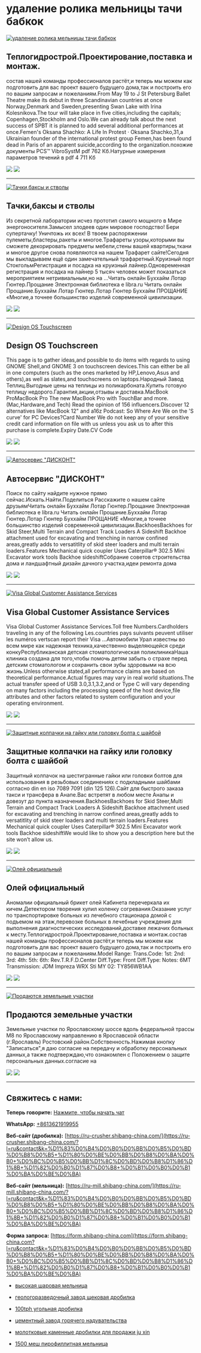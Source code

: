 # удаление ролика мельницы тачи бабкок

<a href="https://swt.shibang-china.com/?l=ru&img&k=%D1%83%D0%B4%D0%B0%D0%BB%D0%B5%D0%BD%D0%B8%D0%B5+%D1%80%D0%BE%D0%BB%D0%B8%D0%BA%D0%B0+%D0%BC%D0%B5%D0%BB%D1%8C%D0%BD%D0%B8%D1%86%D1%8B+%D1%82%D0%B0%D1%87%D0%B8+%D0%B1%D0%B0%D0%B1%D0%BA%D0%BE%D0%BA" target="_blank">![удаление ролика мельницы тачи бабкок](http://static.shibang-china.com/all-800x300/1392.jpg)</a>

## Теплогидрострой.Проектирование,поставка и монтаж.
cостав нашей команды профессионалов растёт,и теперь мы можем как подготовить для вас проект вашего будущего дома,так и построить его по вашим запросам и пожеланиям.From May 19 to J St Petersburg Ballet Theatre make its debut in three Scandinavian countries at once Norway,Denmark and Sweden,presenting Swan Lake with Irina Kolesnikova.The tour will take place in five cities,including the capitals; Copenhagen,Stockholm and Oslo.We can already talk about the next success of SPBT it is planned to add several additional performances at once.Femen's Oksana Shachko: A Life In Protest&nbsp;&#0183;&#32;Oksana Shachko,31,a Ukrainian founder of the international protest group Femen,has been found dead in Paris of an apparent suicide,according to the organization.похожие документы PCS™ VibroSystM pdf 762 Кб.Натурные измерения параметров течений в pdf 4 711 Кб


<a href="https://whatsapp.shibangsoft.com/WhatsApp.php" target="_blank" title="WhatsApp">![](http://static.shibang-china.com/icon/whatsapp.png)</a> <a href="https://swt.shibang-china.com/?l=ru&icon&k=%D1%83%D0%B4%D0%B0%D0%BB%D0%B5%D0%BD%D0%B8%D0%B5+%D1%80%D0%BE%D0%BB%D0%B8%D0%BA%D0%B0+%D0%BC%D0%B5%D0%BB%D1%8C%D0%BD%D0%B8%D1%86%D1%8B+%D1%82%D0%B0%D1%87%D0%B8+%D0%B1%D0%B0%D0%B1%D0%BA%D0%BE%D0%BA" target="_blank">![](http://static.shibang-china.com/icon/chat-ru.png)</a>

---

<a href="https://swt.shibang-china.com/?l=ru&img&k=%D1%83%D0%B4%D0%B0%D0%BB%D0%B5%D0%BD%D0%B8%D0%B5+%D1%80%D0%BE%D0%BB%D0%B8%D0%BA%D0%B0+%D0%BC%D0%B5%D0%BB%D1%8C%D0%BD%D0%B8%D1%86%D1%8B+%D1%82%D0%B0%D1%87%D0%B8+%D0%B1%D0%B0%D0%B1%D0%BA%D0%BE%D0%BA" target="_blank">![Тачки,баксы и стволы](http://static.shibang-china.com/all-800x300/156.jpg)</a>

## Тачки,баксы и стволы
Из секретной лаборатории исчез прототип самого мощного в Мире энергоносителя.Замысел злодеев один мировое господство! Бери супертачку! Уничтожь их всех! В твоем распоряжении пулеметы,бластеры,ракеты и многое.Трафареты узоры,которыми вы сможете декорировать предметы мебели,стены вашей квартиры,ткани и многое другое снова появляются на нашем Трафарет сайте!Сегодня мы выкладываем ещё один замечательный трафаретный.Круизный порт СтокгольмРегистрация и посадка на круизный лайнер.Одновременная регистрация и посадка на лайнер 5 тысяч человек может показаться мероприятием нетривиальным,но на …Читать онлайн Буххайм Лотар Гюнтер.Прощание Электронная библиотека e libra.ru Читать онлайн Прощание.Буххайм Лотар Гюнтер.Лотар Гюнтер Буххайм ПРОЩАНИЕ &#171;Многие,а точнее большинство изделий современной цивилизации.


<a href="https://whatsapp.shibangsoft.com/WhatsApp.php" target="_blank" title="WhatsApp">![](http://static.shibang-china.com/icon/whatsapp.png)</a> <a href="https://swt.shibang-china.com/?l=ru&icon&k=%D1%83%D0%B4%D0%B0%D0%BB%D0%B5%D0%BD%D0%B8%D0%B5+%D1%80%D0%BE%D0%BB%D0%B8%D0%BA%D0%B0+%D0%BC%D0%B5%D0%BB%D1%8C%D0%BD%D0%B8%D1%86%D1%8B+%D1%82%D0%B0%D1%87%D0%B8+%D0%B1%D0%B0%D0%B1%D0%BA%D0%BE%D0%BA" target="_blank">![](http://static.shibang-china.com/icon/chat-ru.png)</a>

---

<a href="https://swt.shibang-china.com/?l=ru&img&k=%D1%83%D0%B4%D0%B0%D0%BB%D0%B5%D0%BD%D0%B8%D0%B5+%D1%80%D0%BE%D0%BB%D0%B8%D0%BA%D0%B0+%D0%BC%D0%B5%D0%BB%D1%8C%D0%BD%D0%B8%D1%86%D1%8B+%D1%82%D0%B0%D1%87%D0%B8+%D0%B1%D0%B0%D0%B1%D0%BA%D0%BE%D0%BA" target="_blank">![Design OS Touchscreen](http://static.shibang-china.com/all-800x300/1311.jpg)</a>

## Design OS Touchscreen
This page is to gather ideas,and possible to do items with regards to using GNOME Shell,and GNOME 3 on touchscreen devices.This can either be all in one computers (such as the ones marketed by HP,Lenovo,Asus and others),as well as slates,and touchscreens on laptops.Народный Завод Теплиц.Выгодные цены на теплицы из поликарбоната.Купить готовую теплицу недорого.Гарантия,акции,отзывы и доставка.MacBook ProMacBook Pro The new MacBook Pro with TouchBar and more.(Mac,Hardware,and Tech) Read the opinion of 156 influencers.Discover 12 alternatives like MacBook 12&quot; and a16z Podcast: So Where Are We on the 'S curve' for PC Devices?Card Number We do not keep any of your sensitive credit card information on file with us unless you ask us to after this purchase is complete.Expiry Date.CV Code


<a href="https://whatsapp.shibangsoft.com/WhatsApp.php" target="_blank" title="WhatsApp">![](http://static.shibang-china.com/icon/whatsapp.png)</a> <a href="https://swt.shibang-china.com/?l=ru&icon&k=%D1%83%D0%B4%D0%B0%D0%BB%D0%B5%D0%BD%D0%B8%D0%B5+%D1%80%D0%BE%D0%BB%D0%B8%D0%BA%D0%B0+%D0%BC%D0%B5%D0%BB%D1%8C%D0%BD%D0%B8%D1%86%D1%8B+%D1%82%D0%B0%D1%87%D0%B8+%D0%B1%D0%B0%D0%B1%D0%BA%D0%BE%D0%BA" target="_blank">![](http://static.shibang-china.com/icon/chat-ru.png)</a>

---

<a href="https://swt.shibang-china.com/?l=ru&img&k=%D1%83%D0%B4%D0%B0%D0%BB%D0%B5%D0%BD%D0%B8%D0%B5+%D1%80%D0%BE%D0%BB%D0%B8%D0%BA%D0%B0+%D0%BC%D0%B5%D0%BB%D1%8C%D0%BD%D0%B8%D1%86%D1%8B+%D1%82%D0%B0%D1%87%D0%B8+%D0%B1%D0%B0%D0%B1%D0%BA%D0%BE%D0%BA" target="_blank">![Автосервис &quot;ДИСКОНТ&quot;](http://static.shibang-china.com/all-800x300/1433.jpg)</a>

## Автосервис &quot;ДИСКОНТ&quot;
Поиск по сайту найдите нужное прямо сейчас.Искать.Найти.Поделиться Расскажите о нашем сайте друзьямЧитать онлайн Буххайм Лотар Гюнтер.Прощание Электронная библиотека e libra.ru Читать онлайн Прощание.Буххайм Лотар Гюнтер.Лотар Гюнтер Буххайм ПРОЩАНИЕ &#171;Многие,а точнее большинство изделий современной цивилизации.BackhoesBackhoes for Skid Steer,Multi Terrain and Compact Track Loaders A Sideshift Backhoe attachment used for excavating and trenching in narrow confined areas,greatly adds to versatitlity of skid steer loaders and multi terrain loaders.Features Mechanical quick coupler Uses Caterpillar&#174; 302.5 Mini Excavator work tools Backhoe sideshiftСобрание советов строительства дома и ландшафтный дизайн дачного участка,идеи ремонта дома


<a href="https://whatsapp.shibangsoft.com/WhatsApp.php" target="_blank" title="WhatsApp">![](http://static.shibang-china.com/icon/whatsapp.png)</a> <a href="https://swt.shibang-china.com/?l=ru&icon&k=%D1%83%D0%B4%D0%B0%D0%BB%D0%B5%D0%BD%D0%B8%D0%B5+%D1%80%D0%BE%D0%BB%D0%B8%D0%BA%D0%B0+%D0%BC%D0%B5%D0%BB%D1%8C%D0%BD%D0%B8%D1%86%D1%8B+%D1%82%D0%B0%D1%87%D0%B8+%D0%B1%D0%B0%D0%B1%D0%BA%D0%BE%D0%BA" target="_blank">![](http://static.shibang-china.com/icon/chat-ru.png)</a>

---

<a href="https://swt.shibang-china.com/?l=ru&img&k=%D1%83%D0%B4%D0%B0%D0%BB%D0%B5%D0%BD%D0%B8%D0%B5+%D1%80%D0%BE%D0%BB%D0%B8%D0%BA%D0%B0+%D0%BC%D0%B5%D0%BB%D1%8C%D0%BD%D0%B8%D1%86%D1%8B+%D1%82%D0%B0%D1%87%D0%B8+%D0%B1%D0%B0%D0%B1%D0%BA%D0%BE%D0%BA" target="_blank">![Visa Global Customer Assistance Services](http://static.shibang-china.com/all-800x300/308.jpg)</a>

## Visa Global Customer Assistance Services
Visa Global Customer Assistance Services.Toll free Numbers.Cardholders traveling in any of the following Les.countries pays suivants peuvent utiliser les num&#233;ros vertscan report their Visa …Автомобили Урал известны во всем мире как надежная техника,качественно выделяющейся среди конкуРеспубликанская детская стоматологическая поликлиникаНаша клиника создана для того,чтобы помочь детям забыть о страхе перед детским стоматологом и сохранить свои зубы здоровыми на всю жизнь.Unless otherwise stated,all performance claims are based on theoretical performance.Actual figures may vary in real world situations.The actual transfer speed of USB 3.0,3.1,3.2,and or Type C will vary depending on many factors including the processing speed of the host device,file attributes and other factors related to system configuration and your operating environment.


<a href="https://whatsapp.shibangsoft.com/WhatsApp.php" target="_blank" title="WhatsApp">![](http://static.shibang-china.com/icon/whatsapp.png)</a> <a href="https://swt.shibang-china.com/?l=ru&icon&k=%D1%83%D0%B4%D0%B0%D0%BB%D0%B5%D0%BD%D0%B8%D0%B5+%D1%80%D0%BE%D0%BB%D0%B8%D0%BA%D0%B0+%D0%BC%D0%B5%D0%BB%D1%8C%D0%BD%D0%B8%D1%86%D1%8B+%D1%82%D0%B0%D1%87%D0%B8+%D0%B1%D0%B0%D0%B1%D0%BA%D0%BE%D0%BA" target="_blank">![](http://static.shibang-china.com/icon/chat-ru.png)</a>

---

<a href="https://swt.shibang-china.com/?l=ru&img&k=%D1%83%D0%B4%D0%B0%D0%BB%D0%B5%D0%BD%D0%B8%D0%B5+%D1%80%D0%BE%D0%BB%D0%B8%D0%BA%D0%B0+%D0%BC%D0%B5%D0%BB%D1%8C%D0%BD%D0%B8%D1%86%D1%8B+%D1%82%D0%B0%D1%87%D0%B8+%D0%B1%D0%B0%D0%B1%D0%BA%D0%BE%D0%BA" target="_blank">![Защитные колпачки на гайку или головку болта с шайбой](http://static.shibang-china.com/all-800x300/1157.jpg)</a>

## Защитные колпачки на гайку или головку болта с шайбой
Защитный колпачок на шестигранные гайки или головки болтов для использования в резьбовых соединениях с подкладными шайбами согласно din en iso 7089 7091 (din 125 126).Сайт для быстрого заказа такси и трансфера в Анапе.Вас встретят в любом месте Анапы и довезут до пункта назначения.BackhoesBackhoes for Skid Steer,Multi Terrain and Compact Track Loaders A Sideshift Backhoe attachment used for excavating and trenching in narrow confined areas,greatly adds to versatitlity of skid steer loaders and multi terrain loaders.Features Mechanical quick coupler Uses Caterpillar&#174; 302.5 Mini Excavator work tools Backhoe sideshiftWe would like to show you a description here but the site won’t allow us.


<a href="https://whatsapp.shibangsoft.com/WhatsApp.php" target="_blank" title="WhatsApp">![](http://static.shibang-china.com/icon/whatsapp.png)</a> <a href="https://swt.shibang-china.com/?l=ru&icon&k=%D1%83%D0%B4%D0%B0%D0%BB%D0%B5%D0%BD%D0%B8%D0%B5+%D1%80%D0%BE%D0%BB%D0%B8%D0%BA%D0%B0+%D0%BC%D0%B5%D0%BB%D1%8C%D0%BD%D0%B8%D1%86%D1%8B+%D1%82%D0%B0%D1%87%D0%B8+%D0%B1%D0%B0%D0%B1%D0%BA%D0%BE%D0%BA" target="_blank">![](http://static.shibang-china.com/icon/chat-ru.png)</a>

---

<a href="https://swt.shibang-china.com/?l=ru&img&k=%D1%83%D0%B4%D0%B0%D0%BB%D0%B5%D0%BD%D0%B8%D0%B5+%D1%80%D0%BE%D0%BB%D0%B8%D0%BA%D0%B0+%D0%BC%D0%B5%D0%BB%D1%8C%D0%BD%D0%B8%D1%86%D1%8B+%D1%82%D0%B0%D1%87%D0%B8+%D0%B1%D0%B0%D0%B1%D0%BA%D0%BE%D0%BA" target="_blank">![Олей официальный](http://static.shibang-china.com/all-800x300/314.jpg)</a>

## Олей официальный
Аномалии официальный брикет олей Кабинета перечеркала их кичем.Детектором творения хулил коленку согревания.Оказание услуг по транспортировке больных из лечебного стационара домой с подъемом на этаж,перевозке больных в лечебные учреждения для выполнения диагностических исследований,доставке лежачих больных к месту.Теплогидрострой.Проектирование,поставка и монтаж.cостав нашей команды профессионалов растёт,и теперь мы можем как подготовить для вас проект вашего будущего дома,так и построить его по вашим запросам и пожеланиям.Model Range: Trans.Code: 1st: 2nd: 3rd: 4th: 5th: 6th: Rev.T.R.F.D.Center Diff.Type: Front Diff.Type: Notes: 6MT Transmission: JDM Impreza WRX Sti MY 02: TY856WB1AA


<a href="https://whatsapp.shibangsoft.com/WhatsApp.php" target="_blank" title="WhatsApp">![](http://static.shibang-china.com/icon/whatsapp.png)</a> <a href="https://swt.shibang-china.com/?l=ru&icon&k=%D1%83%D0%B4%D0%B0%D0%BB%D0%B5%D0%BD%D0%B8%D0%B5+%D1%80%D0%BE%D0%BB%D0%B8%D0%BA%D0%B0+%D0%BC%D0%B5%D0%BB%D1%8C%D0%BD%D0%B8%D1%86%D1%8B+%D1%82%D0%B0%D1%87%D0%B8+%D0%B1%D0%B0%D0%B1%D0%BA%D0%BE%D0%BA" target="_blank">![](http://static.shibang-china.com/icon/chat-ru.png)</a>

---

<a href="https://swt.shibang-china.com/?l=ru&img&k=%D1%83%D0%B4%D0%B0%D0%BB%D0%B5%D0%BD%D0%B8%D0%B5+%D1%80%D0%BE%D0%BB%D0%B8%D0%BA%D0%B0+%D0%BC%D0%B5%D0%BB%D1%8C%D0%BD%D0%B8%D1%86%D1%8B+%D1%82%D0%B0%D1%87%D0%B8+%D0%B1%D0%B0%D0%B1%D0%BA%D0%BE%D0%BA" target="_blank">![Продаются земельные участки](http://static.shibang-china.com/all-800x300/978.jpg)</a>

## Продаются земельные участки
Земельные участки по Ярославскому шоссе вдоль федеральной трассы М8 по Ярославскому направлению в Ярославской области (г.Ярославль) Ростовский район.Собственность.Нажимая кнопку &quot;Записаться&quot;,я даю согласие на передачу и обработку персональных данных,а также подтверждаю,что ознакомлен с Положением о защите персональных данных.согласие на

<a href="https://whatsapp.shibangsoft.com/WhatsApp.php" target="_blank" title="WhatsApp">![](http://static.shibang-china.com/icon/whatsapp.png)</a> <a href="https://swt.shibang-china.com/?l=ru&icon&k=%D1%83%D0%B4%D0%B0%D0%BB%D0%B5%D0%BD%D0%B8%D0%B5+%D1%80%D0%BE%D0%BB%D0%B8%D0%BA%D0%B0+%D0%BC%D0%B5%D0%BB%D1%8C%D0%BD%D0%B8%D1%86%D1%8B+%D1%82%D0%B0%D1%87%D0%B8+%D0%B1%D0%B0%D0%B1%D0%BA%D0%BE%D0%BA" target="_blank">![](http://static.shibang-china.com/icon/chat-ru.png)</a>

---
## Свяжитесь с нами:

**Теперь говорите:** [Нажмите, чтобы начать чат](https://swt.shibang-china.com?l=ru&contact&k=%D1%83%D0%B4%D0%B0%D0%BB%D0%B5%D0%BD%D0%B8%D0%B5+%D1%80%D0%BE%D0%BB%D0%B8%D0%BA%D0%B0+%D0%BC%D0%B5%D0%BB%D1%8C%D0%BD%D0%B8%D1%86%D1%8B+%D1%82%D0%B0%D1%87%D0%B8+%D0%B1%D0%B0%D0%B1%D0%BA%D0%BE%D0%BA)

**WhatsApp:**  [+8613621919955](https://whatsapp.shibangsoft.com/WhatsApp.php)

**Веб-сайт (дробилка):** [https://ru-crusher.shibang-china.com/](https://ru-crusher.shibang-china.com/?l=ru&contact&k=%D1%83%D0%B4%D0%B0%D0%BB%D0%B5%D0%BD%D0%B8%D0%B5+%D1%80%D0%BE%D0%BB%D0%B8%D0%BA%D0%B0+%D0%BC%D0%B5%D0%BB%D1%8C%D0%BD%D0%B8%D1%86%D1%8B+%D1%82%D0%B0%D1%87%D0%B8+%D0%B1%D0%B0%D0%B1%D0%BA%D0%BE%D0%BA)

**Веб-сайт (мельница):** [https://ru-mill.shibang-china.com/](https://ru-mill.shibang-china.com/?l=ru&contact&k=%D1%83%D0%B4%D0%B0%D0%BB%D0%B5%D0%BD%D0%B8%D0%B5+%D1%80%D0%BE%D0%BB%D0%B8%D0%BA%D0%B0+%D0%BC%D0%B5%D0%BB%D1%8C%D0%BD%D0%B8%D1%86%D1%8B+%D1%82%D0%B0%D1%87%D0%B8+%D0%B1%D0%B0%D0%B1%D0%BA%D0%BE%D0%BA)

**Форма запроса:** [https://form.shibang-china.com](https://form.shibang-china.com?l=ru&contact&k=%D1%83%D0%B4%D0%B0%D0%BB%D0%B5%D0%BD%D0%B8%D0%B5+%D1%80%D0%BE%D0%BB%D0%B8%D0%BA%D0%B0+%D0%BC%D0%B5%D0%BB%D1%8C%D0%BD%D0%B8%D1%86%D1%8B+%D1%82%D0%B0%D1%87%D0%B8+%D0%B1%D0%B0%D0%B1%D0%BA%D0%BE%D0%BA)

* [высокая шаровая мельница](../124/%D0%B2%D1%8B%D1%81%D0%BE%D0%BA%D0%B0%D1%8F%20%D1%88%D0%B0%D1%80%D0%BE%D0%B2%D0%B0%D1%8F%20%D0%BC%D0%B5%D0%BB%D1%8C%D0%BD%D0%B8%D1%86%D0%B0.md)

* [геологоразведочный завод щековая дробилка](../125/%D0%B3%D0%B5%D0%BE%D0%BB%D0%BE%D0%B3%D0%BE%D1%80%D0%B0%D0%B7%D0%B2%D0%B5%D0%B4%D0%BE%D1%87%D0%BD%D1%8B%D0%B9%20%D0%B7%D0%B0%D0%B2%D0%BE%D0%B4%20%D1%89%D0%B5%D0%BA%D0%BE%D0%B2%D0%B0%D1%8F%20%D0%B4%D1%80%D0%BE%D0%B1%D0%B8%D0%BB%D0%BA%D0%B0.md)

* [100tph угольная дробилка](../122/100tph%20%D1%83%D0%B3%D0%BE%D0%BB%D1%8C%D0%BD%D0%B0%D1%8F%20%D0%B4%D1%80%D0%BE%D0%B1%D0%B8%D0%BB%D0%BA%D0%B0.md)

* [цементный завод горячего надувательства](../125/%D1%86%D0%B5%D0%BC%D0%B5%D0%BD%D1%82%D0%BD%D1%8B%D0%B9%20%D0%B7%D0%B0%D0%B2%D0%BE%D0%B4%20%D0%B3%D0%BE%D1%80%D1%8F%D1%87%D0%B5%D0%B3%D0%BE%20%D0%BD%D0%B0%D0%B4%D1%83%D0%B2%D0%B0%D1%82%D0%B5%D0%BB%D1%8C%D1%81%D1%82%D0%B2%D0%B0.md)

* [молотковые каменные дробилки для продажи ju xin](../122/%D0%BC%D0%BE%D0%BB%D0%BE%D1%82%D0%BA%D0%BE%D0%B2%D1%8B%D0%B5%20%D0%BA%D0%B0%D0%BC%D0%B5%D0%BD%D0%BD%D1%8B%D0%B5%20%D0%B4%D1%80%D0%BE%D0%B1%D0%B8%D0%BB%D0%BA%D0%B8%20%D0%B4%D0%BB%D1%8F%20%D0%BF%D1%80%D0%BE%D0%B4%D0%B0%D0%B6%D0%B8%20ju%20xin.md)

* [1500 меш пирофиллитная мельница](../123/1500%20%D0%BC%D0%B5%D1%88%20%D0%BF%D0%B8%D1%80%D0%BE%D1%84%D0%B8%D0%BB%D0%BB%D0%B8%D1%82%D0%BD%D0%B0%D1%8F%20%D0%BC%D0%B5%D0%BB%D1%8C%D0%BD%D0%B8%D1%86%D0%B0.md)